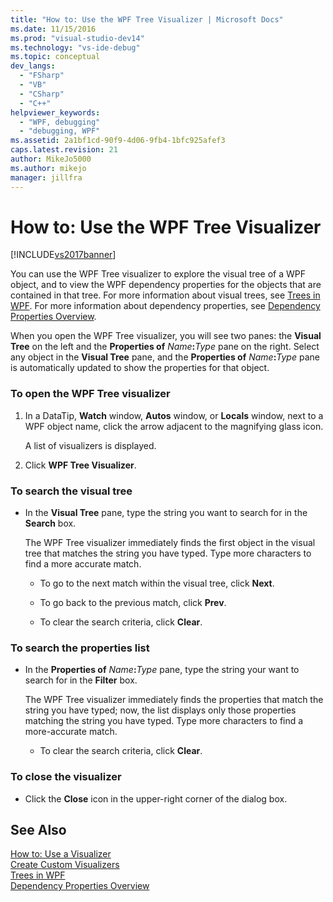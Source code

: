 ```yaml
---
title: "How to: Use the WPF Tree Visualizer | Microsoft Docs"
ms.date: 11/15/2016
ms.prod: "visual-studio-dev14"
ms.technology: "vs-ide-debug"
ms.topic: conceptual
dev_langs: 
  - "FSharp"
  - "VB"
  - "CSharp"
  - "C++"
helpviewer_keywords: 
  - "WPF, debugging"
  - "debugging, WPF"
ms.assetid: 2a1bf1cd-90f9-4d06-9fb4-1bfc925afef3
caps.latest.revision: 21
author: MikeJo5000
ms.author: mikejo
manager: jillfra
---
```

# How to: Use the WPF Tree Visualizer
[!INCLUDE[vs2017banner](../includes/vs2017banner.md)]

You can use the WPF Tree visualizer to explore the visual tree of a WPF object, and to view the WPF dependency properties for the objects that are contained in that tree. For more information about visual trees, see [Trees in WPF](http://msdn.microsoft.com/library/e83f25e5-d66b-4fc7-92d2-50130c9a6649). For more information about dependency properties, see [Dependency Properties Overview](http://msdn.microsoft.com/library/d119d00c-3afb-48d6-87a0-c4da4f83dee5).  
  
 When you open the WPF Tree visualizer, you will see two panes: the **Visual Tree** on the left and the **Properties of** _Name_**:**_Type_ pane on the right. Select any object in the **Visual Tree** pane, and the **Properties of** _Name_**:**_Type_ pane is automatically updated to show the properties for that object.  
  
### To open the WPF Tree visualizer  
  
1. In a DataTip, **Watch** window, **Autos** window, or **Locals** window, next to a WPF object name, click the arrow adjacent to the magnifying glass icon.  
  
     A list of visualizers is displayed.  
  
2. Click **WPF Tree Visualizer**.  
  
### To search the visual tree  
  
- In the **Visual Tree** pane, type the string you want to search for in the **Search** box.  
  
     The WPF Tree visualizer immediately finds the first object in the visual tree that matches the string you have typed. Type more characters to find a more accurate match.  
  
    - To go to the next match within the visual tree, click **Next**.  
  
    - To go back to the previous match, click **Prev**.  
  
    - To clear the search criteria, click **Clear**.  
  
### To search the properties list  
  
- In the **Properties of** _Name_**:**_Type_ pane, type the string your want to search for in the **Filter** box.  
  
     The WPF Tree visualizer immediately finds the properties that match the string you have typed; now, the list displays only those properties matching the string you have typed. Type more characters to find a more-accurate match.  
  
    - To clear the search criteria, click **Clear**.  
  
### To close the visualizer  
  
- Click the **Close** icon in the upper-right corner of the dialog box.  
  
## See Also  
 [How to: Use a Visualizer](../misc/how-to-use-a-visualizer.md)   
 [Create Custom Visualizers](../debugger/create-custom-visualizers-of-data.md)   
 [Trees in WPF](http://msdn.microsoft.com/library/e83f25e5-d66b-4fc7-92d2-50130c9a6649)   
 [Dependency Properties Overview](http://msdn.microsoft.com/library/d119d00c-3afb-48d6-87a0-c4da4f83dee5)
